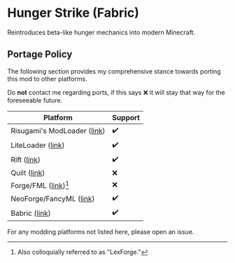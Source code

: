 # Hunger Strike (Fabric)
Reintroduces beta-like hunger mechanics into modern Minecraft.

## Portage Policy
The following section provides my comprehensive stance towards
porting this mod to other platforms.

Do **not** contact me regarding ports, if this says ❌ it will stay that way
for the foreseeable future.

| Platform                                                                                                                                            | Support |
|-----------------------------------------------------------------------------------------------------------------------------------------------------|---------|
| Risugami's ModLoader ([link](https://www.minecraftforum.net/forums/mapping-and-modding-java-edition/minecraft-mods/1272333-risugamis-mods-updated)) | ✔️      |
| LiteLoader ([link](https://www.liteloader.com))                                                                                                     | ✔️      |
| Rift ([link](https://www.curseforge.com/minecraft/mc-mods/rift))                                                                                    | ✔️      |
| Quilt ([link](https://quiltmc.org/))                                                                                                                | ❌       |
| Forge/FML ([link](https://minecraftforge.net))[^1]                                                                                                  | ❌       |
| NeoForge/FancyML ([link](https://neoforged.net))                                                                                                    | ✔️      |
| Babric ([link](https://babric.github.io))                                                                                                           | ✔️      |

For any modding platforms not listed here, please open an issue.

[^1]: Also colloquially referred to as "LexForge."